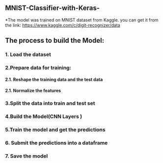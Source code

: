 ## MNIST-Classifier-with-Keras-
 *The model was trained on MNIST dataset from Kaggle. you can get it from the link:
   https://www.kaggle.com/c/digit-recognizer/data
 ## The process to build the Model:
 ### 1. Load the dataset 
 ### 2.Prepare data for training:
 #### 2.1. Reshape the training data  and the test data 
 #### 2.1. Normalize the features
 ### 3.Split the data into train and test set 
 ### 4.Build the Model(CNN Layers )
 ### 5.Train the model and get the predictions 
 ### 6. Submit the predictions into a dataframe 
 ### 7. Save the model 
